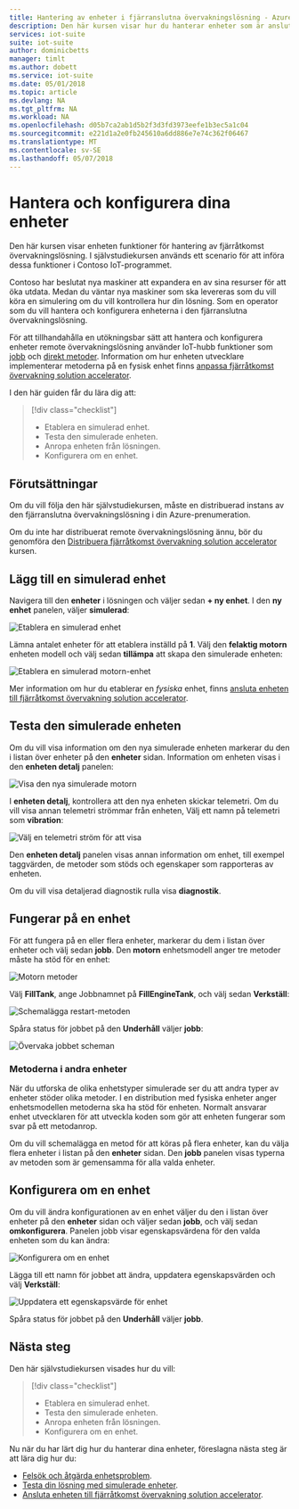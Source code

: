 ```yaml
---
title: Hantering av enheter i fjärranslutna övervakningslösning - Azure | Microsoft Docs
description: Den här kursen visar hur du hanterar enheter som är anslutna till den fjärranslutna övervakningslösning.
services: iot-suite
suite: iot-suite
author: dominicbetts
manager: timlt
ms.author: dobett
ms.service: iot-suite
ms.date: 05/01/2018
ms.topic: article
ms.devlang: NA
ms.tgt_pltfrm: NA
ms.workload: NA
ms.openlocfilehash: d05b7ca2ab1d5b2f3d3fd3973eefe1b3ec5a1c04
ms.sourcegitcommit: e221d1a2e0fb245610a6dd886e7e74c362f06467
ms.translationtype: MT
ms.contentlocale: sv-SE
ms.lasthandoff: 05/07/2018
---
```

# <a name="manage-and-configure-your-devices"></a>Hantera och konfigurera dina enheter

Den här kursen visar enheten funktioner för hantering av fjärråtkomst övervakningslösning. I självstudiekursen används ett scenario för att införa dessa funktioner i Contoso IoT-programmet.

Contoso har beslutat nya maskiner att expandera en av sina resurser för att öka utdata. Medan du väntar nya maskiner som ska levereras som du vill köra en simulering om du vill kontrollera hur din lösning. Som en operator som du vill hantera och konfigurera enheterna i den fjärranslutna övervakningslösning.

För att tillhandahålla en utökningsbar sätt att hantera och konfigurera enheter remote övervakningslösning använder IoT-hubb funktioner som [jobb](../iot-hub/iot-hub-devguide-jobs.md) och [direkt metoder](../iot-hub/iot-hub-devguide-direct-methods.md). Information om hur enheten utvecklare implementerar metoderna på en fysisk enhet finns [anpassa fjärråtkomst övervakning solution accelerator](iot-suite-remote-monitoring-customize.md).

I den här guiden får du lära dig att:

>[!div class="checklist"]
> * Etablera en simulerad enhet.
> * Testa den simulerade enheten.
> * Anropa enheten från lösningen.
> * Konfigurera om en enhet.

## <a name="prerequisites"></a>Förutsättningar

Om du vill följa den här självstudiekursen, måste en distribuerad instans av den fjärranslutna övervakningslösning i din Azure-prenumeration.

Om du inte har distribuerat remote övervakningslösning ännu, bör du genomföra den [Distribuera fjärråtkomst övervakning solution accelerator](iot-suite-remote-monitoring-deploy.md) kursen.

## <a name="add-a-simulated-device"></a>Lägg till en simulerad enhet

Navigera till den **enheter** i lösningen och väljer sedan **+ ny enhet**. I den **ny enhet** panelen, väljer **simulerad**:

![Etablera en simulerad enhet](media/iot-suite-remote-monitoring-manage/devicesprovision.png)

Lämna antalet enheter för att etablera inställd på **1**. Välj den **felaktig motorn** enheten modell och välj sedan **tillämpa** att skapa den simulerade enheten:

![Etablera en simulerad motorn-enhet](media/iot-suite-remote-monitoring-manage/devicesprovisionengine.png)

Mer information om hur du etablerar en *fysiska* enhet, finns [ansluta enheten till fjärråtkomst övervakning solution accelerator](iot-suite-connecting-devices-node.md).

## <a name="test-the-simulated-device"></a>Testa den simulerade enheten

Om du vill visa information om den nya simulerade enheten markerar du den i listan över enheter på den **enheter** sidan. Information om enheten visas i den **enheten detalj** panelen:

![Visa den nya simulerade motorn](media/iot-suite-remote-monitoring-manage/devicesviewnew.png)

I **enheten detalj**, kontrollera att den nya enheten skickar telemetri. Om du vill visa annan telemetri strömmar från enheten, Välj ett namn på telemetri som **vibration**:

![Välj en telemetri ström för att visa](media/iot-suite-remote-monitoring-manage/devicesvibration.png)

Den **enheten detalj** panelen visas annan information om enhet, till exempel taggvärden, de metoder som stöds och egenskaper som rapporteras av enheten.

Om du vill visa detaljerad diagnostik rulla visa **diagnostik**.

## <a name="act-on-a-device"></a>Fungerar på en enhet

För att fungera på en eller flera enheter, markerar du dem i listan över enheter och välj sedan **jobb**. Den **motorn** enhetsmodell anger tre metoder måste ha stöd för en enhet:

![Motorn metoder](media/iot-suite-remote-monitoring-manage/devicesmethods.png)

Välj **FillTank**, ange Jobbnamnet på **FillEngineTank**, och välj sedan **Verkställ**:

![Schemalägga restart-metoden](media/iot-suite-remote-monitoring-manage/devicesrestartengine.png)

Spåra status för jobbet på den **Underhåll** väljer **jobb**:

![Övervaka jobbet scheman](media/iot-suite-remote-monitoring-manage/maintenancerestart.png)

### <a name="methods-in-other-devices"></a>Metoderna i andra enheter

När du utforska de olika enhetstyper simulerade ser du att andra typer av enheter stöder olika metoder. I en distribution med fysiska enheter anger enhetsmodellen metoderna ska ha stöd för enheten. Normalt ansvarar enhet utvecklaren för att utveckla koden som gör att enheten fungerar som svar på ett metodanrop.

Om du vill schemalägga en metod för att köras på flera enheter, kan du välja flera enheter i listan på den **enheter** sidan. Den **jobb** panelen visas typerna av metoden som är gemensamma för alla valda enheter.

## <a name="reconfigure-a-device"></a>Konfigurera om en enhet

Om du vill ändra konfigurationen av en enhet väljer du den i listan över enheter på den **enheter** sidan och väljer sedan **jobb**, och välj sedan **omkonfigurera**. Panelen jobb visar egenskapsvärdena för den valda enheten som du kan ändra:

![Konfigurera om en enhet](media/iot-suite-remote-monitoring-manage/devicesreconfigure.png)

Lägga till ett namn för jobbet att ändra, uppdatera egenskapsvärden och välj **Verkställ**:

![Uppdatera ett egenskapsvärde för enhet](media/iot-suite-remote-monitoring-manage/devicesreconfigurephysical.png)

Spåra status för jobbet på den **Underhåll** väljer **jobb**.

## <a name="next-steps"></a>Nästa steg

Den här självstudiekursen visades hur du vill:

<!-- Repeat task list from intro -->
>[!div class="checklist"]
> * Etablera en simulerad enhet.
> * Testa den simulerade enheten.
> * Anropa enheten från lösningen.
> * Konfigurera om en enhet.

Nu när du har lärt dig hur du hanterar dina enheter, föreslagna nästa steg är att lära dig hur du:

* [Felsök och åtgärda enhetsproblem](iot-suite-remote-monitoring-maintain.md).
* [Testa din lösning med simulerade enheter](iot-suite-remote-monitoring-test.md).
* [Ansluta enheten till fjärråtkomst övervakning solution accelerator](iot-suite-connecting-devices-node.md).

<!-- Next tutorials in the sequence -->